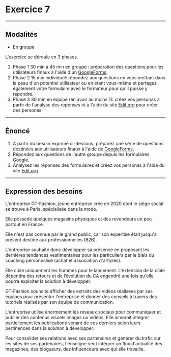 # Exercice 7

---

## Modalités

- En groupe

L'exercice se déroule en 3 phases.
1. Phase 1 30 min à 45 min en groupe : préparation des questions pour les utilisateurs finaux à l'aide d'un [GoogleForms](https://docs.google.com/forms/u/0/).
2. Phase 2 15 min individuel: répondez aux questions en vous mettant dans la peau d'un potentiel utilisateur ou en étant vous-même et partagez également votre formulaire avec le formateur pour qu'il puisse y répondre.
3. Phase 3 30 min en équipe (en avoir au moins 1): créez vos personas à partir de l'analyse des réponses et à l'aide du site [Edit.org](https://edit.org/fr/blog/user-persona-online-editable-templates-examples) pour créer des personas

---

## Énoncé

1. À partir du besoin exprimé ci-dessous, préparez une série de questions destinées aux utilisateurs finaux à l'aide de [GoogleForms](https://docs.google.com/forms/u/0/).
2. Répondez aux questions de l'autre groupe depuis les formulaires Google.
3. Analysez les réponses des formulaires et créez vos personas à l'aide du site [Edit.org](https://edit.org/fr/blog/user-persona-online-editable-templates-examples).

---

## Expression des besoins

L'entreprise GT-Fashion, jeune entreprise crée en 2020 dont le siège social se trouve à Paris, spécialisée dans la mode.

Elle possède quelques magasins physiques et des revendeurs un peu partout en France.

Elle n'est pas connue par le grand public, car son expertise était jusqu'à présent destiné aux professionnelles (B2B).

L'entreprise souhaite donc développer sa présence en proposant les dernières tendances vestimentaires pour les particuliers par le biais du coaching personnalisé (achat et association d'articles).

Elle cible uniquement les hommes pour le lancement. L'extension de la cible dépendra des retours et de l’évolution du CA engendré une fois qu'elle pourra exploiter la solution à développer.

GT-Fashion souhaite afficher des extraits des vidéos réalisées par ses équipes pour présenter l'entreprise et donner des conseils à travers des tutoriels réalisés par son équipe de communication.

L'entreprise utilise énormément les réseaux sociaux pour communiquer et publier des contenus visuels images ou vidéos. 
Elle aimerait intégrer partiellement les publications venant de ces derniers selon leurs pertinences dans la solution à développer.

Pour consolider ses relations avec ses partenaires et générer du trafic sur les sites de ses partenaires, l'enseigne veut intégrer un flux d'actualité des magazines, des blogueurs, des influenceurs avec qui elle travaille.